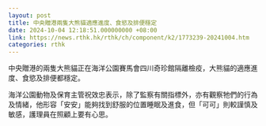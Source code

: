 ```yaml
---
layout: post
title: 中央贈港兩隻大熊貓適應進度、食慾及排便穩定
date: 2024-10-04 12:18:51.000000000 +08:00
link: https://news.rthk.hk/rthk/ch/component/k2/1773239-20241004.htm
categories: rthk
---
```


中央贈港的兩隻大熊貓正在海洋公園賽馬會四川奇珍館隔離檢疫，大熊貓的適應進度、食慾及排便都穩定。

海洋公園動物及保育主管祝效忠表示，除了監察有關指標外，亦有觀察牠們的行為及情緒，他形容「安安」能夠找到舒服的位置睡眠及進食，但「可可」則較謹慎及敏感，護理員在照顧上要有心思。
